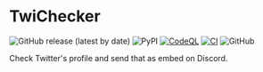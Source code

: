 # TwiChecker
![GitHub release (latest by date)](https://img.shields.io/github/v/release/nh-chitose/TwiChecker?display_name=tag)
![PyPI](https://img.shields.io/pypi/v/py-cord)
[![CodeQL](https://github.com/nh-chitose/TwiChecker/actions/workflows/github-code-scanning/codeql/badge.svg)](https://github.com/nh-chitose/TwiChecker/actions/workflows/github-code-scanning/codeql)
[![CI](https://github.com/nh-chitose/TwiChecker/actions/workflows/test.yml/badge.svg)](https://github.com/nh-chitose/TwiChecker/actions/workflows/test.yml)
![GitHub](https://img.shields.io/github/license/nh-chitose/TwiChecker)


Check Twitter's profile and send that as embed on Discord.
